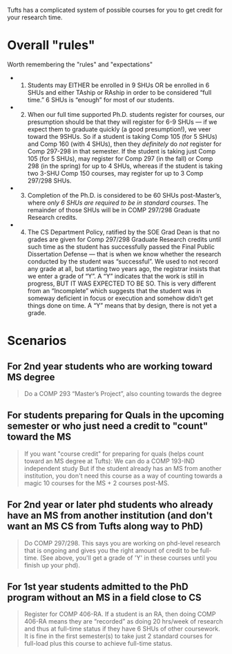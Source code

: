 Tufts has a complicated system of possible courses for you to get credit for your research time.

# Overall "rules"

Worth remembering the "rules" and "expectations"

* 1) Students may EITHER be enrolled in 9 SHUs OR be enrolled in 6 SHUs and either TAship or RAship in order to be considered “full time.” 6 SHUs is “enough” for most of our students.
    
* 2) When our full time supported Ph.D. students register for courses, our presumption should be that they will register for 6-9 SHUs — if we expect them to graduate quickly (a good presumption!), we veer toward the 9SHUs.   So if a student is taking Comp 105 (for 5 SHUs) and Comp 160 (with 4 SHUs), then they *definitely* do *not* register for Comp 297-298 in that semester.   If the student is taking just Comp 105 (for 5 SHUs), may register for Comp 297 (in the fall) or Comp 298 (in the spring) for up to 4 SHUs, whereas if the student is taking two 3-SHU Comp 150 courses, may register for up to 3 Comp 297/298 SHUs.

* 3) Completion of the Ph.D. is considered to be 60 SHUs post-Master’s, where *only 6 SHUs are required to be in standard courses*. The remainder of those SHUs will be in COMP 297/298 Graduate Research credits.

* 4) The CS Department Policy, ratified by the SOE Grad Dean is that no grades are given for Comp 297/298 Graduate Research credits until such time as the student has successfully passed the Final Public Dissertation Defense — that is when we know whether the research conducted by the student was “successful”. We used to not record any grade at all, but starting two years ago, the registrar insists that we enter a grade of “Y”.   A “Y” indicates that the work is still in progress, BUT IT WAS EXPECTED TO BE SO.   This is very different from an “Incomplete” which suggests that the student was in someway deficient in focus or execution and somehow didn’t get things done on time.   A “Y” means that by design, there is not yet a grade.
    
# Scenarios

## For 2nd year students who are working toward MS degree

> Do a COMP 293 “Master’s Project”, also counting towards the degree

## For students preparing for Quals in the upcoming semester or who just need a credit to "count" toward the MS

> If you want "course credit" for preparing for quals (helps count toward an MS degree at Tufts): We can do a COMP 193-IND independent study
	But if the student already has an MS from another institution, you don't need this course as a way of counting towards a magic 10 courses for the MS + 2 courses post-MS.

## For 2nd year or later phd students who already have an MS from another institution (and don't want an MS CS from Tufts along way to PhD)

> Do COMP 297/298. This says you are working on phd-level research that is ongoing and gives you the right amount of credit to be full-time. (See above, you'll get a grade of 'Y' in these courses until you finish up your phd).

## For 1st year students admitted to the PhD program without an MS in a field close to CS

> Register for COMP 406-RA. If a student is an RA, then doing COMP 406-RA means they are “recorded” as doing 20 hrs/week of research and thus at full-time status if they have 6 SHUs of other coursework. It is fine in the first semester(s) to take just 2 standard courses for full-load plus this course to achieve full-time status.

 
